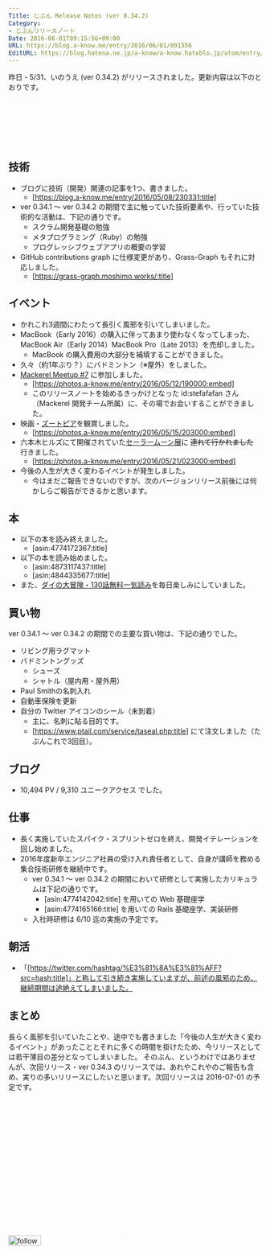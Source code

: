 ```yaml
---
Title: じぶん Release Notes (ver 0.34.2)
Category:
- じぶんリリースノート
Date: 2016-06-01T09:15:56+09:00
URL: https://blog.a-know.me/entry/2016/06/01/091556
EditURL: https://blog.hatena.ne.jp/a-know/a-know.hateblo.jp/atom/entry/6653812171399162112
---
```


昨日・5/31、いのうえ (ver 0.34.2) がリリースされました。更新内容は以下のとおりです。




<!-- more -->

<script async src="//pagead2.googlesyndication.com/pagead/js/adsbygoogle.js"></script>
<!-- article-top -->
<ins class="adsbygoogle"
     style="display:inline-block;width:728px;height:90px"
     data-ad-client="ca-pub-3463034538369189"
     data-ad-slot="8367620130"></ins>
<script>
(adsbygoogle = window.adsbygoogle || []).push({});
</script>


## 技術
* ブログに技術（開発）関連の記事を1つ、書きました。
    * [https://blog.a-know.me/entry/2016/05/08/230331:title]
* ver 0.34.1 〜 ver 0.34.2 の期間で主に触っていた技術要素や、行っていた技術的な活動は、下記の通りです。
    * スクラム開発基礎の勉強
    * メタプログラミング（Ruby）の勉強
    * プログレッシブウェブアプリの概要の学習
* GitHub contributions graph に仕様変更があり、Grass-Graph もそれに対応しました。
    * [https://grass-graph.moshimo.works/:title]





## イベント
* かれこれ3週間にわたって長引く風邪を引いてしまいました。
* MacBook（Early 2016）の購入に伴ってあまり使わなくなってしまった、MacBook Air（Early 2014）MacBook Pro（Late 2013）を売却しました。
    * MacBook の購入費用の大部分を補填することができました。
* 久々（約1年ぶり？）にバドミントン（※屋外）をしました。
* [Mackerel Meetup #7](http://mackerelio.connpass.com/event/30287/) に参加しました。
    * [https://photos.a-know.me/entry/2016/05/12/190000:embed]
    * このリリースノートを始めるきっかけとなった id:stefafafan さん（Mackerel 開発チーム所属）に、その場でお会いすることができました。
* 映画・[ズートピア](http://www.disney.co.jp/movie/zootopia.html)を観賞しました。
    * [https://photos.a-know.me/entry/2016/05/15/203000:embed]
* 六本木ヒルズにて開催されていた[セーラームーン展](http://www.roppongihills.com/tcv/jp/sailormoon/)に ~~連れて行かれました~~ 行きました。
    * [https://photos.a-know.me/entry/2016/05/21/023000:embed]
* 今後の人生が大きく変わるイベントが発生しました。
    * 今はまだご報告できないのですが、次のバージョンリリース前後には何かしらご報告ができるかと思います。


## 本
* 以下の本を読み終えました。
    * [asin:4774172367:title]
* 以下の本を読み始めました。
    * [asin:4873117437:title]
    * [asin:4844335677:title]
* また、[ダイの大冒険・130話無料一気読み](http://www.shonenjump.com/p/sp/1605/dq_dai/)を毎日楽しみにしていました。


## 買い物
ver 0.34.1 〜 ver 0.34.2 の期間での主要な買い物は、下記の通りでした。

* リビング用ラグマット
* バドミントングッズ
    * シューズ
    * シャトル（屋内用・屋外用）
* Paul Smithの名刺入れ
* 自動車保険を更新
* 自分の Twitter アイコンのシール（未到着）
    * 主に、名刺に貼る目的です。
    * [https://www.ptail.com/service/taseal.php:title] にて注文しました（たぶんこれで3回目）。





## ブログ
* 10,494 PV / 9,310 ユニークアクセス でした。



## 仕事
* 長く実施していたスパイク・スプリントゼロを終え、開発イテレーションを回し始めました。
* 2016年度新卒エンジニア社員の受け入れ責任者として、自身が講師を務める集合技術研修を継続中です。
    * ver 0.34.1 〜 ver 0.34.2 の期間において研修として実施したカリキュラムは下記の通りです。
        * [asin:4774142042:title] を用いての Web 基礎座学
        * [asin:4774165166:title] を用いての Rails 基礎座学、実装研修
    * 入社時研修は 6/10 迄の実施の予定です。


## 朝活

* 「[https://twitter.com/hashtag/%E3%81%8A%E3%81%AFF?src=hash:title]」と称して引き続き実施していますが、前述の風邪のため、継続期間は途絶えてしまいました。


## まとめ
長らく風邪を引いていたことや、途中でも書きました「今後の人生が大きく変わるイベント」があったこととそれに多くの時間を掛けたため、今リリースとしては若干薄目の差分となってしまいました。
そのぶん、というわけではありませんが、次回リリース・ver 0.34.3 のリリースでは、あれやこれやのご報告も含め、実りの多いリリースにしたいと思います。次回リリースは 2016-07-01 の予定です。


<script async src="//pagead2.googlesyndication.com/pagead/js/adsbygoogle.js"></script>
<!-- article-bottom2 -->
<ins class="adsbygoogle"
     style="display:inline-block;width:300px;height:250px"
     data-ad-client="ca-pub-3463034538369189"
     data-ad-slot="5274552934"></ins>
<script>
(adsbygoogle = window.adsbygoogle || []).push({});
</script>


<div>
<a href='http://cloud.feedly.com/#subscription%2Ffeed%2Fhttp%3A%2F%2Fblog.a-know.me%2Ffeed'  target='blank'><img id='feedlyFollow' src='//s3.feedly.com/img/follows/feedly-follow-rectangle-volume-small_2x.png' alt='follow us in feedly' width='65' height='20'></a>

<iframe src="//blog.hatena.ne.jp/a-know/a-know.hateblo.jp/subscribe/iframe" allowtransparency="true" frameborder="0" scrolling="no" width="150" height="28"></iframe>
</div>


<script src="https://moshi-moshi.moshimo.works/moshimoshi/a_know_blog/2016-06-01-091556?title=%E3%81%98%E3%81%B6%E3%82%93%20Release%20Notes%20(ver%200.34.2)"></script>
